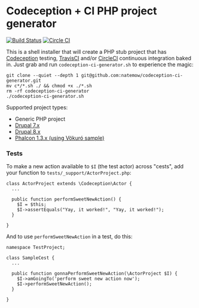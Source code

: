 # Codeception + CI PHP project generator

[![Build Status](https://travis-ci.org/SochaDev/codeception-ci-generator.svg?branch=master)](https://travis-ci.org/natemow/codeception-ci-generator) [![Circle CI](https://circleci.com/gh/natemow/codeception-ci-generator.svg?style=svg)](https://circleci.com/gh/SochaDev/codeception-ci-generator)

This is a shell installer that will create a PHP stub project that has [Codeception](http://codeception.com/) testing, [TravisCI](https://travis-ci.org/) and/or [CircleCI](https://circleci.com/) continuous integration baked in. Just grab and run `codeception-ci-generator.sh` to experience the magic:

    git clone --quiet --depth 1 git@github.com:natemow/codeception-ci-generator.git
    mv c*/*.sh ./ && chmod +x ./*.sh
    rm -rf codeception-ci-generator
    ./codeception-ci-generator.sh

Supported project types:

* Generic PHP project
* [Drupal 7.x](https://www.drupal.org/project/drupal)
* [Drupal 8.x](https://www.drupal.org/project/drupal)
* [Phalcon 1.3.x (using Vökuró sample)](https://github.com/phalcon/vokuro)

### Tests

To make a new action available to `$I` (the test actor) across "cests", add your function to `tests/_support/ActorProject.php`:

    class ActorProject extends \Codeception\Actor {
      ...

      public function performSweetNewAction() {
        $I = $this;
        $I->assertEquals("Yay, it worked!", "Yay, it worked!");
      }

    }

And to use `performSweetNewAction` in a test, do this:

    namespace TestProject;

    class SampleCest {
      ...

      public function gonnaPerformSweetNewAction(\ActorProject $I) {
        $I->amGoingTo('perform sweet new action now');
        $I->performSweetNewAction();
      }

    }
